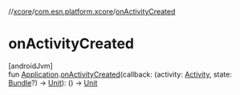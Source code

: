 //[xcore](../../index.md)/[com.esn.platform.xcore](index.md)/[onActivityCreated](on-activity-created.md)

# onActivityCreated

[androidJvm]\
fun [Application](https://developer.android.com/reference/kotlin/android/app/Application.html).[onActivityCreated](on-activity-created.md)(callback: (activity: [Activity](https://developer.android.com/reference/kotlin/android/app/Activity.html), state: [Bundle](https://developer.android.com/reference/kotlin/android/os/Bundle.html)?) -&gt; [Unit](https://kotlinlang.org/api/latest/jvm/stdlib/kotlin/-unit/index.html)): () -&gt; [Unit](https://kotlinlang.org/api/latest/jvm/stdlib/kotlin/-unit/index.html)
